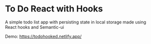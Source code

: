# To Do React with Hooks

A simple todo list app with persisting state in local storage made using React hooks and Semantic-ui

Demo: 
https://todohooked.netlify.app/
